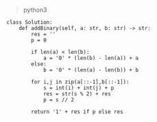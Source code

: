 > python3

    class Solution:
        def addBinary(self, a: str, b: str) -> str:
            res = ''
            p = 0
            
            if len(a) < len(b):
                a = '0' * (len(b) - len(a)) + a
            else:
                b = '0' * (len(a) - len(b)) + b
    
            for i,j in zip(a[::-1],b[::-1]):
                s = int(i) + int(j) + p
                res = str(s % 2) + res
                p = s // 2
            
            return '1' + res if p else res